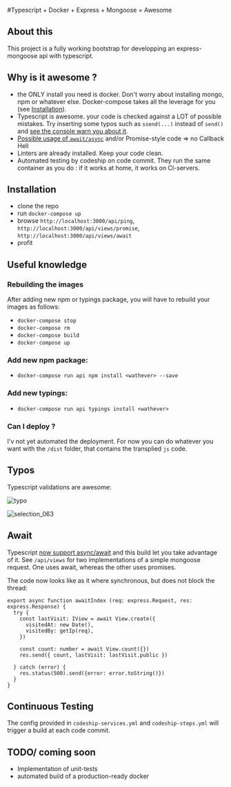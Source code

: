 #Typescript + Docker + Express + Mongoose = Awesome

## About this
This project is a fully working bootstrap for developping an express-mongoose api with typescript.

## Why is it awesome ?

 - the ONLY install you need is docker. Don't worry about installing mongo, npm or whatever else. Docker-compose takes all the leverage for you (see [Installation](#installation)).
 - Typescript is awesome. your code is checked against a LOT of possible mistakes. Try inserting some typos such as `ssend(...)` instead of `send()` and [see the console warn you about it](#typos).
 - [Possible usage of `await/async`](#await) and/or Promise-style code => no Callback Hell
 - Linters are already installed. Keep your code clean.
 - Automated testing by codeship on code commit. They run the same container as you do : if it works at home, it works on CI-servers.

## Installation

 - clone the repo
 - run `docker-compose up`
 - browse `http://localhost:3000/api/ping`, `http://localhost:3000/api/views/promise`, `http://localhost:3000/api/views/await`
 - profit

## Useful knowledge

### Rebuilding the images
After adding new npm or typings package, you will have to rebuild your images as follows:

 - `docker-compose stop`
 - `docker-compose rm`
 - `docker-compose build`
 - `docker-compose up`

### Add new npm package:
 - `docker-compose run api npm install <wathever> --save`

### Add new typings:
 - `docker-compose run api typings install <wathever>`

### Can I deploy ?
I'v not yet automated the deployment. For now you can do whatever you want with the `/dist` folder, that contains the transplied `js` code.

## Typos
Typescript validations are awesome:

![typo](https://cloud.githubusercontent.com/assets/2798256/18518627/0efce218-7aa1-11e6-89a2-74455eede178.png)

![selection_063](https://cloud.githubusercontent.com/assets/2798256/18518718/6d7694ec-7aa1-11e6-83d2-0938e25f5f45.png)

## Await

Typescript [now support async/await](https://blogs.msdn.microsoft.com/typescript/2015/11/03/what-about-asyncawait/) and this build let you take advantage of it. See `/api/views` for two implementations of a simple mongoose request. One uses await, whereas the other uses promises.

The code now looks like as it where synchronous, but does not block the thread:

```
export async function awaitIndex (req: express.Request, res: express.Response) {
  try {
    const lastVisit: IView = await View.create({
      visitedAt: new Date(),
      visitedBy: getIp(req),
    })

    const count: number = await View.count({})
    res.send({ count, lastVisit: lastVisit.public })

  } catch (error) {
    res.status(500).send({error: error.toString()})
  }
}
```

## Continuous Testing

The config provided in `codeship-services.yml` and `codeship-steps.yml` will trigger a build at each code commit.

## TODO/ coming soon
 - Implementation of unit-tests
 - automated build of a production-ready docker
